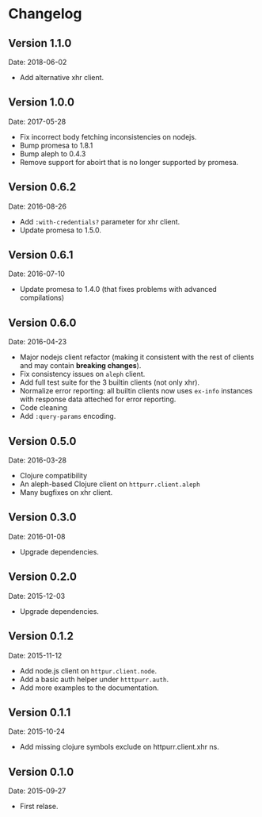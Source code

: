 # Changelog #

## Version 1.1.0 ##

Date: 2018-06-02

- Add alternative xhr client.


## Version 1.0.0 ##

Date: 2017-05-28

- Fix incorrect body fetching inconsistencies on nodejs.
- Bump promesa to 1.8.1
- Bump aleph to 0.4.3
- Remove support for aboirt that is no longer supported by promesa.


## Version 0.6.2 ##

Date: 2016-08-26

- Add `:with-credentials?` parameter for xhr client.
- Update promesa to 1.5.0.


## Version 0.6.1 ##

Date: 2016-07-10

- Update promesa to 1.4.0 (that fixes problems with advanced compilations)


## Version 0.6.0 ##

Date: 2016-04-23

- Major nodejs client refactor (making it consistent with the rest of clients and
  may contain **breaking changes**).
- Fix consistency issues on `aleph` client.
- Add full test suite for the 3 builtin clients (not only xhr).
- Normalize error reporting: all builtin clients now uses `ex-info`
  instances with response data atteched for error reporting.
- Code cleaning
- Add `:query-params` encoding.


## Version 0.5.0 ##

Date: 2016-03-28

- Clojure compatibility
- An aleph-based Clojure client on `httpurr.client.aleph`
- Many bugfixes on xhr client.


## Version 0.3.0 ##

Date: 2016-01-08

- Upgrade dependencies.


## Version 0.2.0 ##

Date: 2015-12-03

- Upgrade dependencies.


## Version 0.1.2 ##

Date: 2015-11-12

- Add node.js client on `httpur.client.node`.
- Add a basic auth helper under `htttpurr.auth`.
- Add more examples to the documentation.


## Version 0.1.1 ##

Date: 2015-10-24

- Add missing clojure symbols exclude on httpurr.client.xhr ns.


## Version 0.1.0 ##

Date: 2015-09-27

- First relase.
